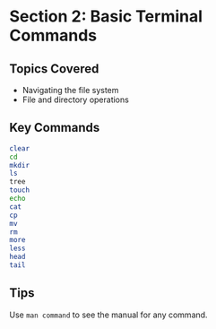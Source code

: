# Section 2: Basic Terminal Commands

## Topics Covered
- Navigating the file system
- File and directory operations

## Key Commands
```bash
clear
cd
mkdir
ls
tree
touch
echo
cat
cp
mv
rm
more
less
head
tail
```

## Tips
Use `man command` to see the manual for any command.